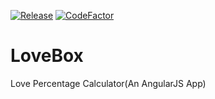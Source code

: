 [![Release](https://img.shields.io/badge/release-v1.0.0-blue.svg)](https://github.com/ankitverma31/LoveBox/releases/tag/v1.0.0)
[![CodeFactor](https://www.codefactor.io/repository/github/ankitverma31/lovebox/badge)](https://www.codefactor.io/repository/github/ankitverma31/lovebox)

LoveBox
=========

Love Percentage Calculator(An AngularJS App)
